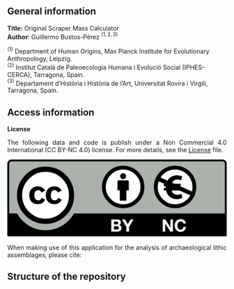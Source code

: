## **General information**

**Title:** Original Scraper Mass Calculator  
**Author**: Guillermo Bustos-Pérez $^{(1,2,3)}$

$^{(1)}$ Department of Human Origins, Max Planck Institute for
Evolutionary Anthropology, Leipzig.  
$^{(2)}$ Institut Català de Paleoecologia Humana i Evolució Social
(IPHES-CERCA), Tarragona, Spain.  
$^{(3)}$ Departament d’Història i Història de l’Art, Universitat Rovira
i Virgili, Tarragona, Spain.

<div align="justify">

## **Access information**

**License**

The following data and code is publish under a Non Commercial 4.0
International (CC BY-NC 4.0) license. For more details, see the
[License](License.md) file.

![](License.png)

When making use of this application for the analysis of archaeological
lithic assemblages, please cite:

## **Structure of the repository**

</div>
